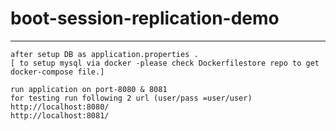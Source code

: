# boot-session-replication-demo
--------------------------------------
    after setup DB as application.properties .
    [ to setup mysql via docker -please check Dockerfilestore repo to get docker-compose file.]
    
    run application on port-8080 & 8081
    for testing run following 2 url (user/pass =user/user)
    http://localhost:8080/
    http://localhost:8081/


